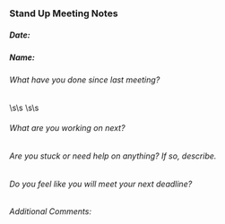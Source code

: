 ### Stand Up Meeting Notes
##### Date:

##### Name:
###### What have you done since last meeting?
\s\s
\s\s
###### What are you working on next?

###### Are you stuck or need help on anything? If so, describe.

###### Do you feel like you will meet your next deadline?

###### Additional Comments:
